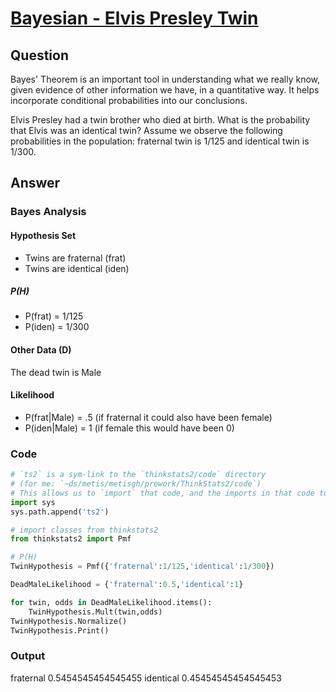# [Bayesian - Elvis Presley Twin](../07-statistics.md#q5-bayesian-elvis-presley-twin)

## Question
Bayes' Theorem is an important tool in understanding what we really know, given evidence of other information we have, in a quantitative way. It helps incorporate conditional probabilities into our conclusions.

Elvis Presley had a twin brother who died at birth. What is the probability that Elvis was an identical twin? Assume we observe the following probabilities in the population: fraternal twin is 1/125 and identical twin is 1/300.

## Answer

### Bayes Analysis

#### Hypothesis Set

- Twins are fraternal (frat)
- Twins are identical (iden)

##### P(H)

- P(frat) = 1/125
- P(iden) = 1/300

#### Other Data (D)
The dead twin is Male

#### Likelihood
- P(frat|Male) = .5 (if fraternal it could also have been female)
- P(iden|Male) = 1 (if female this would have been 0)

### Code
```python
# `ts2` is a sym-link to the `thinkstats2/code` directory 
# (for me: `~ds/metis/metisgh/prework/ThinkStats2/code`)
# This allows us to `import` that code, and the imports in that code to work
import sys
sys.path.append('ts2')

# import classes from thinkstats2
from thinkstats2 import Pmf

# P(H)
TwinHypothesis = Pmf({'fraternal':1/125,'identical':1/300})

DeadMaleLikelihood = {'fraternal':0.5,'identical':1}

for twin, odds in DeadMaleLikelihood.items():
    TwinHypothesis.Mult(twin,odds)
TwinHypothesis.Normalize()
TwinHypothesis.Print()
```

### Output
fraternal 0.5454545454545455
identical 0.45454545454545453
